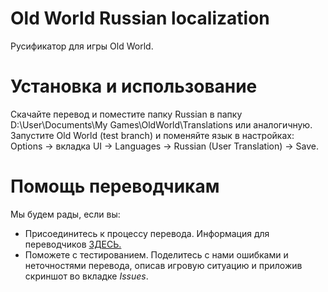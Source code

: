 # Old World Russian localization
Русификатор для игры Old World.

# Установка и использование
Скачайте перевод и поместите папку Russian в папку D:\User\Documents\My Games\OldWorld\Translations или аналогичную. Запустите Old World (test branch) и поменяйте язык в настройках: Options -> вкладка UI -> Languages -> Russian (User Translation) -> Save.

# Помощь переводчикам
Мы будем рады, если вы:
* Присоединитесь к процессу перевода. Информация для переводчиков [ЗДЕСЬ.](https://github.com/BadaTheBada/OW_RussianPatch/wiki/Translating)
* Поможете с тестированием. Поделитесь с нами ошибками и неточностями перевода, описав игровую ситуацию и приложив скриншот во вкладке _Issues_.

